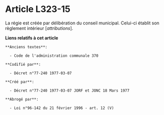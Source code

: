 # Article L323-15

La régie est créée par délibération du conseil municipal. Celui-ci établit son règlement intérieur [*attributions*].

**Liens relatifs à cet article**

	**Anciens textes**:

	  - Code de l'administration communale 370

	**Codifié par**:

	  - Décret n°77-240 1977-03-07

	**Créé par**:

	  - Décret n°77-240 1977-03-07 JORF et JONC 18 Mars 1977

	**Abrogé par**:

	  - Loi n°96-142 du 21 février 1996 - art. 12 (V)
